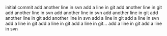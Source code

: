 initial commit
add another line in svn
add a line in git
add another line in git
add another line in svn
add another line in svn
add another line in git
add another line in git
add another line in svn
add a line in git
add a line in svn
add a line in git
add a line in git
add a line in git...
add a line in git
add a line in svn

